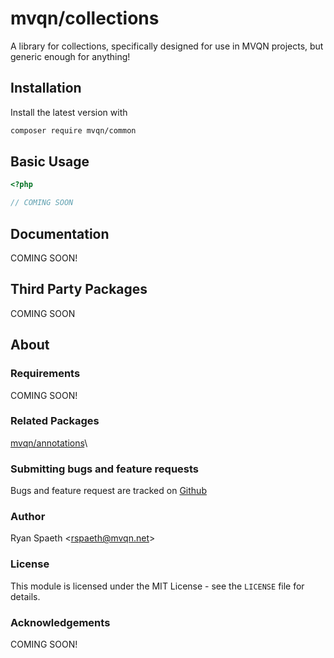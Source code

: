 # mvqn/collections
A library for collections, specifically designed for use in MVQN projects, but generic enough for anything!

## Installation
Install the latest version with
```bash
composer require mvqn/common
```

## Basic Usage
```php
<?php

// COMING SOON
```

## Documentation

COMING SOON!

## Third Party Packages
COMING SOON

## About

### Requirements
COMING SOON!

### Related Packages
[mvqn/annotations](https://github.com/mvqn/annotations)\


### Submitting bugs and feature requests
Bugs and feature request are tracked on [Github](https://github.com/mvqn/common/issues)

### Author
Ryan Spaeth <[rspaeth@mvqn.net](mailto:rspaeth@mvqn.net)>

### License
This module is licensed under the MIT License - see the `LICENSE` file for details.

### Acknowledgements
COMING SOON!